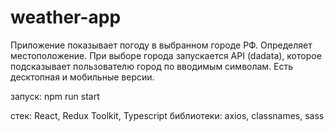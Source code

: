 # weather-app

Приложение показывает погоду в выбранном городе РФ. Определяет местоположение. При выборе города запускается API (dadata), которое подсказывает пользователю город по вводимым символам.
Есть десктопная и мобильные версии.


запуск: npm run start

стек: React, Redux Toolkit, Typescript
библиотеки: axios, classnames, sass
